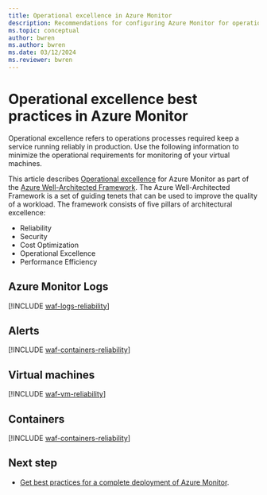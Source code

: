 ```yaml
---
title: Operational excellence in Azure Monitor
description: Recommendations for configuring Azure Monitor for operational excellence.
ms.topic: conceptual
author: bwren
ms.author: bwren
ms.date: 03/12/2024
ms.reviewer: bwren
---
```


# Operational excellence best practices in Azure Monitor

Operational excellence refers to operations processes required keep a service running reliably in production. Use the following information to minimize the operational requirements for monitoring of your virtual machines.

This article describes [Operational excellence](/azure/architecture/framework/security/) for Azure Monitor as part of the [Azure Well-Architected Framework](/azure/architecture/framework/). The Azure Well-Architected Framework is a set of guiding tenets that can be used to improve the quality of a workload. The framework consists of five pillars of architectural excellence:

- Reliability
- Security
- Cost Optimization
- Operational Excellence
- Performance Efficiency

## Azure Monitor Logs

[!INCLUDE [waf-logs-reliability](includes/waf-logs-operation.md)]

## Alerts

[!INCLUDE [waf-containers-reliability](includes/waf-alerts-operation.md)]

## Virtual machines

[!INCLUDE [waf-vm-reliability](includes/waf-vm-operation.md)]

## Containers

[!INCLUDE [waf-containers-reliability](includes/waf-containers-operation.md)]

## Next step

- [Get best practices for a complete deployment of Azure Monitor](best-practices.md).

